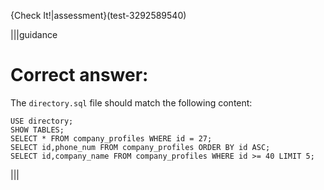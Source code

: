 {Check It!|assessment}(test-3292589540)

|||guidance
# Correct answer:

The `directory.sql` file should match the following content:

```
USE directory;
SHOW TABLES;
SELECT * FROM company_profiles WHERE id = 27;
SELECT id,phone_num FROM company_profiles ORDER BY id ASC;
SELECT id,company_name FROM company_profiles WHERE id >= 40 LIMIT 5;
```

|||